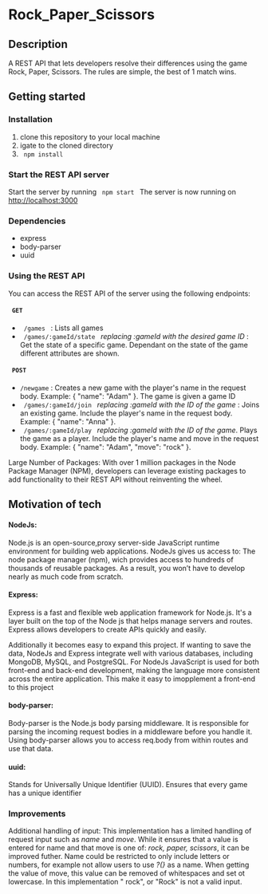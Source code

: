 # Rock_Paper_Scissors
## Description
A REST API that lets developers resolve their differences using the game Rock, Paper, Scissors. The rules are simple, the best of 1 match wins.

## Getting started

### Installation
1. clone this repository to your local machine
2. igate to the cloned directory
3.  <code> npm install </code> 

### Start the REST API server
Start the server by running <code> npm start </code>
The server is now running on [http://localhost:3000](http://localhost:3000)

### Dependencies
* express
* body-parser
* uuid

### Using the REST API
You can access the REST API of the server using the following endpoints:

#### <code> GET </code> 
* <code> /games </code> : Lists all games
* <code> /games/:gameId/state </code> _replacing :gameId with the desired game ID_ : Get the state of a specific game. Dependant on the state of the game different attributes are shown. 

#### <code> POST </code> 
* <code>/newgame</code> : Creates a new game with the player's name in the request body. Example: { "name": "Adam" }. The game is given a game ID
* <code> /games/:gameId/join </code> _replacing :gameId with the ID of the game_ : Joins an existing game. Include the player's name in the request body. Example: { "name": "Anna" }.
* <code> /games/:gameId/play </code> _replacing :gameId with the ID of the game_. Plays the game as a player. Include the player's name and move in the request body. Example: { "name": "Adam", "move": "rock" }.

Large Number of Packages: With over 1 million packages in the Node Package Manager (NPM), developers can leverage existing packages to add functionality to their REST API without reinventing the wheel. 

## Motivation of tech
#### NodeJs: 
Node.js is an open-source,proxy server-side JavaScript runtime environment for building web applications. NodeJs gives us access to: The node package manager (npm), wich provides access to hundreds of thousands of reusable packages. As a result, you won’t have to develop nearly as much code from scratch.
#### Express: 
Express is a fast and flexible web application framework for Node.js. It's a layer built on the top of the Node js that helps manage servers and routes. Express allows developers to create APIs quickly and easily.

Additionally it becomes easy to expand this project. If wanting to save the data, NodeJs and Express integrate well with various databases, including MongoDB, MySQL, and PostgreSQL. For NodeJs JavaScript is used for both front-end and back-end development, making the language more consistent across the entire application. This make it easy to imopplement a front-end to this project

#### body-parser: 
Body-parser is the Node.js body parsing middleware. It is responsible for parsing the incoming request bodies in a middleware before you handle it. Using body-parser allows you to access req.body from within routes and use that data.

#### uuid: 
Stands for Universally Unique Identifier (UUID). Ensures that every game has a unique identifier

### Improvements
Additional handling of input: This implementation has a limited handling of request input such as _name_ and _move_. While it ensures that a value is entered for name and that move is one of: _rock, paper, scissors_, it can be improved futher. Name could be restricted to only include letters or numbers, for example not allow users to use _?(}_ as a name. When getting the value of move, this value can be removed of whitespaces and set ot lowercase. In this implementation " rock", or "Rock" is not a valid input.  
